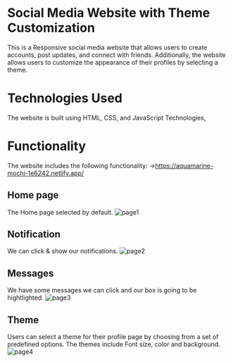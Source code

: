 # Social Media Website with Theme Customization
This is a Responsive social media website that allows users to create accounts, post updates, and connect with friends. 
Additionally, the website allows users to customize the appearance of their profiles by selecting a theme.

# Technologies Used
The website is built using HTML, CSS, and JavaScript Technologies,

# Functionality
The website includes the following functionality:
->https://aquamarine-mochi-1e6242.netlify.app/

## Home page
The Home page selected by default.
![page1](https://user-images.githubusercontent.com/120890878/229287388-a51c6b63-880b-40cf-8abf-c77c86c8c9a4.png)

## Notification
We can click & show our notifications.
![page2](https://user-images.githubusercontent.com/120890878/229287660-4a83ffba-5aa8-4cc0-914f-74b956812cc9.png)

## Messages
We have some messages we can click and our box is going to be hightlighted.
![page3](https://user-images.githubusercontent.com/120890878/229287755-83cf78ab-f425-4c46-bf32-cf1c271c9421.png)

## Theme 
Users can select a theme for their profile page by choosing from a set of predefined options. The themes include Font size, color and background.
![page4](https://user-images.githubusercontent.com/120890878/229287819-b0e81fd7-e2f9-4ca6-9018-9f6ebf378457.png)
